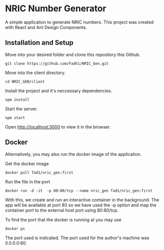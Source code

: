 # NRIC Number Generator

A simple application to generate NRIC numbers. This project was created with React and Ant Design Components.

## Installation and Setup

Move into your desired folder and clone this repository this Github.

    git clone https://github.com/Fadh1/NRIC_Gen.git

Move into the client directory.

    cd NRIC_GEN/client

Install the project and it's neccessary dependencies.

    npm install

Start the server.

    npm start

Open [http://localhost:3000](http://localhost:3000) to view it in the browser.

## Docker

Alternatively, you may also run the docker image of the application.

Get the docker image

    docker pull fad1/nric_gen:first

Run the file in the port

    docker run -d -it  -p 80:80/tcp --name nric_gen fad1/nric_gen:first

With this, we create and run an interactive container in the background. The app will be available at port 80 so we have used the -p option and map the container port to the external host port using 80:80/tcp.

To find the port that the docker is running at you may use

    docker ps

The port used is indicated. The port used for the author's machine was 0.0.0.0:80.
